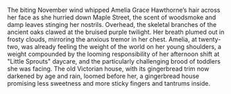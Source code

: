 The biting November wind whipped Amelia Grace Hawthorne’s hair across her face as she hurried down Maple Street, the scent of woodsmoke and damp leaves stinging her nostrils.  Overhead, the skeletal branches of the ancient oaks clawed at the bruised purple twilight.  Her breath plumed out in frosty clouds, mirroring the anxious tremor in her chest.  Amelia, at twenty-two, was already feeling the weight of the world on her young shoulders, a weight compounded by the looming responsibility of her afternoon shift at "Little Sprouts" daycare, and the particularly challenging brood of toddlers she was facing.  The old Victorian house, with its gingerbread trim now darkened by age and rain, loomed before her, a gingerbread house promising less sweetness and more sticky fingers and tantrums inside.

